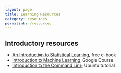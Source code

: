 ```yaml
---
layout: page
title: Learning Resources
category: resources
permalink: /resources
---
```



## Introductory resources

* [An Introduction to Statistical Learning](https://www.statlearning.com/), free e-book
* [Introduction to Machine Learning](https://developers.google.com/machine-learning/crash-course/ml-intro), Google Course
* [Introduction to the Command Line](https://ubuntu.com/tutorials/command-line-for-beginners#1-overview), Ubuntu tutorial

